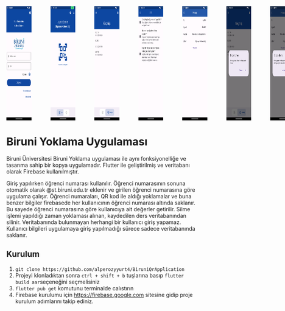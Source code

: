 <div style="display: flex;">
    <img src="./Photos/LoginPage.png" alt="Login Page" style="padding-right: 50px; width: 13%; height: 300px;">
    <img src="./Photos/HomePage.png" alt="Home Page" style="padding-right: 50px; width: 13%; height: 300px;">
    <img src="./Photos/HistoryPage.png" alt="History Page" style="padding-right: 50px; width: 13%; height: 300px;">
    <img src="./Photos/HelpPage.png" alt="Help Page" style="padding-right: 50px; width: 13%; height: 300px;">
    <img src="./Photos/AccountPage.png" alt="Account Page" style="padding-right: 50px; width: 13%; height: 300px;">
    <img src="./Photos/Delete.png" alt="Delete" style="padding-right: 50px; width: 13%; height: 300px;">
    <img src="./Photos/Logout.png" alt="Logout" style="width: 13%; height: 300px;">
</div>

<h1>
    Biruni Yoklama Uygulaması
    
</h1>

<p>
    Biruni Üniversitesi Biruni Yoklama uygulaması ile aynı fonksiyonelliğe ve tasarıma sahip bir kopya uygulamadır. Flutter ile geliştirilmiş ve veritabanı olarak Firebase kullanılmıştır.
</p>



<p>
    Giriş yapılırken öğrenci numarası kullanılır. Öğrenci numarasının sonuna otomatik olarak @st.biruni.edu.tr eklenir ve girilen öğrenci numarasına göre uygulama çalışır. Öğrenci numaraları, QR kod ile aldığı yoklamalar ve buna benzer bilgiler firebasede her kullanıcının öğrenci numarası altında saklanır. Bu sayede öğrenci numarasına göre kullanıcıya ait değerler getirilir. Silme işlemi yapıldığı zaman yoklaması alınan, kaydedilen ders veritabanından silinir. Veritabanında bulunmayan herhangi bir kullanıcı giriş yapamaz. Kullanıcı bilgileri uygulamaya giriş yapılmadığı sürece sadece veritabanında saklanır.
   </ p>

 ## Kurulum

1. `git clone https://github.com/alperozyyurt4/BiruniQrApplication`
2. Projeyi klonladıktan sonra `ctrl + shift + b` tuşlarına basıp `flutter build aar`seçeneğini seçmelisiniz
3. `flutter pub get` komutunu terminalde calıstırın
4. Firebase kurulumu için https://firebase.google.com sitesine gidip proje kurulum adımlarını takip ediniz.
